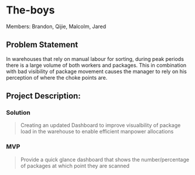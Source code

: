 # The-boys

Members: Brandon, Qijie, Malcolm, Jared

## Problem Statement
In warehouses that rely on manual labour for sorting, during peak periods there is a large volume of both workers and packages. This in combination with bad visibility of package movement causes the manager to rely on his perception of where the choke points are. 

## Project Description:
### Solution
> Creating an updated Dashboard to improve visualbility of package load in the warehouse to enable efficient manpower allocations

### MVP
> Provide a quick glance dashboard that shows the number/percentage of packages at which point they are scanned
